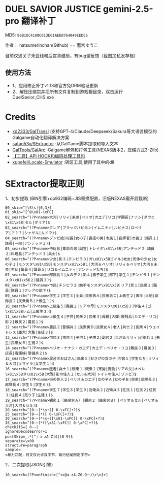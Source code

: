 # DUEL SAVIOR JUSTICE gemini-2.5-pro 翻译补丁

MD5: `96B18C4100C613E01AEBB764049EEDE5`

作者： natsumerinchan(Github) == 雨宮ゆうこ

目前仅通关了未亚线和后宫真结局，有bug请反馈（截图加私发存档）

## 使用方法
- 1、应用修正补丁v1.13和官方免DRM验证更新
- 2、解压压缩包并把所有文件复制到游戏根目录，双击运行DuelSavior_CHS.exe

# Credits

- [xd2333/GalTransl](https://github.com/xd2333/GalTransl.git) :支持GPT-4/Claude/Deepseek/Sakura等大语言模型的Galgame自动化翻译解决方案
- [satan53x/SExtractor](https://github.com/satan53x/SExtractor.git) :从GalGame脚本提取和导入文本
- [GalTools/GalArc](https://github.com/GalTools/GalArc.git) :Galgame解包和打包工具(NEXAS版本2，压缩方式3-Zlib)
- [【工具】API HOOK和编码处理工具包](https://www.ai2.moe/topic/29225-【工具】api-hook和编码处理工具包)
- [xupefei/Locale-Emulator](https://github.com/xupefei/Locale-Emulator.git) :转区工具,使用了其中的dll

# SExtractor提取正则
1、初步提取
(BIN引擎+cp932编码+JIS替换配置，旧版NEXAS需开启截断)
```
00_skip=^[\S\s]{0,3}$
01_skip=^[^@\x81-\xFC]
02_search=^(?P<name>大河|リリィ|未亜|ベリオ|カエデ|リコ|学園長|ナナシ|ダウニ\x81\x5B|セル|ダリア)$
03_search=^(?P<name>クレア|ブラックパピヨン|イムニティ|ルビナス|ロベリア|？？？|シェザル|ムドウ)$
04_search=^(?P<name>ゾンビ娘|村長|女の子|露店の男|市民１|指揮官|市民２|議員１|議長|一同|アンデッド１)$
05_search=^(?P<name>侍従長|薬局の男|副官|トレイタ\x81\x5B|アンデッド２|議員２|料理長|アンデッド３|兵士)$
06_search=^(?P<name>少女|影３|チンピラ３|ガ\x81\x5Bゴイル|老女|死体の少女|女の子１|モンスタ\x81\x5B|モンスタ\x81\x5B１|大河＆ベリオ|リリィ＆ベリオ|大河＆未亜|生徒|議員４|議員５|リコ＆イムニティ|アンデッドたち)$
07_search=^(?P<name>部隊長１|女の子２|影４|男子学生|部下|学生１|チンピラ１|モンスタ\x81\x5B２|議員３)$
08_search=^(?P<name>市民|チンピラ２|触手モンスタ\x81\x5B|リア|影１|民衆１|職員|隊員１|クレアの部下)$
09_search=^(?P<name>学生２|学生３|全員|民衆男Ａ|民衆男Ｃ|上級生２|青年|大地|部隊長２|民衆男Ｂ|上級生１)$
10_search=^(?P<name>上級生５|難民１|リアの母|モンスタ\x81\x5B３|学生４|ゴ\x81\x5Bレム|上級生３)$
11_search=^(?P<name>上級生４|子供|民衆２|民衆３|母親|大輝|敗残兵|カエデ・リコ|影２|難民２|農民１)$
12_search=^(?P<name>農民２|警備兵１|民衆男Ｄ|民衆女Ａ|老人|兵士２|民衆４|ウェイトレス|雄大|大聖|生徒３)$
13_search=^(?P<name>市民３|市民４|子供１|子供２|副官２|大河＆リリィ|近衛兵１|先生|民衆女Ｂ|生徒２)$
14_search=^(?P<name>ベリオ・ナナシ・カエデ|カエデ・ベリオ・リコ|難民３|農民３|店長|看護婦|警備兵２)$
15_search=^(?P<name>屋台のおばさん|民衆５|おさげの女の子|市民５|学生たち|リリィ＆大河|キマイラ|女学生１)$
16_search=^(?P<name>医者|兵士１|観衆１|観衆２|軍勢|魔物|リアの父|オペレ\x81\x5Bタ\x81\x5B|大雅|街の住人１|セル＆大河|トイレの住人|ゾンビ)$
17_search=^(?P<name>街の住人２|ベリオ＆カエデ|女の子Ａ|女の子Ｂ|民衆|部隊長３|部隊長４|学生５|学生６)$
18_search=^(?P<name>学生７|学生８|学生９|近衛兵２|近衛兵３|住民１|住民２|住民３|住民４|売り子|生徒１)$
19_search=^(?P<name>観衆１（民衆男Ａ）|観衆２（民衆男Ｂ）|ベリオ＆セル|ベリオ＆大河|大河＆セル)$
20_search=^[0-~]*\s+([ 0-\xFC]+?)$
25_search=^[0-~]*([ 0-\xFC]+?)$
30_search=^[0-~]*\s+([\x81-\xFC][ 0-\xFC]+?)$
35_search=^[0-~]*([\x81-\xFC][ 0-\xFC]+?)$
checkJIS=[ 0-~]
ignoreDecodeError=1
postSkip=_.*[^」a-zA-Z]$|[0-9]$
separate=\x00
structure=paragraph
sample=
<暴力匹配，日文仅允许双字节，每行结尾限定字符>
```

2、二次提取(JSON引擎)
```
10_search=(?P<unfinish>[^<>@a-zA-Z0-9－/\r\n]+)
```
